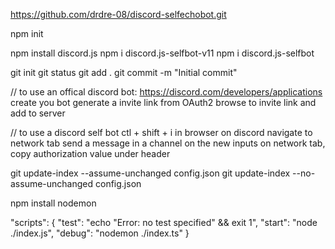https://github.com/drdre-08/discord-selfechobot.git

npm init

npm install discord.js
npm i discord.js-selfbot-v11
npm i discord.js-selfbot

git init
git status
git add .
git commit -m "Initial commit"

// to use an offical discord bot:
https://discord.com/developers/applications create you bot generate a invite link from OAuth2 browse to invite link and add to server

// to use a discord self bot
ctl + shift + i in browser on discord
navigate to network tab
send a message in a channel
on the new inputs on network tab, copy authorization value under header

git update-index --assume-unchanged config.json
git update-index --no-assume-unchanged config.json

npm install nodemon

"scripts": {
    "test": "echo \"Error: no test specified\" && exit 1",
    "start": "node ./index.js",
    "debug": "nodemon ./index.ts"
  }


